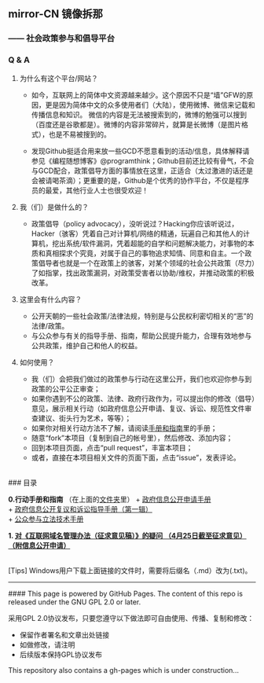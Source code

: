## mirror-CN 镜像拆那
### —— 社会政策参与和倡导平台

### Q & A

1. 为什么有这个平台/网站？
	+ 如今，互联网上的简体中文资源越来越少。这个原因不只是“墙”GFW的原因，更是因为简体中文的众多使用者们（大陆），使用微博、微信来记载和传播信息和知识。 微信的内容是无法被搜索到的，微博的勉强可以搜到（百度还是谷歌都是）。微博的内容非常碎片，就算是长微博（是图片格式），也是不易被搜到的。

	+ 发现Github挺适合用来放一些GCD不愿意看到的活动/信息，具体解释请参见《编程随想博客》@programthink；Github目前还比较有骨气，不会与GCD配合，政策倡导方面的事情放在这里，正适合（太过激进的话还是会被请喝茶滴）；更重要的是，Github是个优秀的协作平台，不仅是程序员的最爱，其他行业人士也很受欢迎！

2. 我（们）是做什么的？
	+ 政策倡导（policy advocacy），没听说过？Hacking你应该听说过，Hacker（骇客）凭着自己对计算机/网络的精通，玩遍自己和其他人的计算机，挖出系统/软件漏洞，凭着超能的自学和问题解决能力，对事物的本质和真相探求个究竟，对属于自己的事物追求知情、同意和自主。一个政策倡导者也就是一个在政策上的骇客，对某个领域的社会公共政策（尽力）了如指掌，找出政策漏洞，对政策受害者以协助/维权，并推动政策的积极改革。

3. 这里会有什么内容？
	+ 公开天朝的一些社会政策/法律法规，特别是与公民权利密切相关的“恶”的法律/政策。
	+ 与公众参与有关的指导手册、指南，帮助公民提升能力，合理有效地参与公共政策，维护自己和他人的权益。  

4. 如何使用？
	+ 我（们）会把我们做过的政策参与行动在这里公开，我们也欢迎你参与到政策的公平公正审查；
	+ 如果你遇到不公的政策、法律、政府行政作为，可以提出你的修改（倡导）意见，展示相关行动（如政府信息公开申请、复议、诉讼、规范性文件审查建议、街头行为艺术，等等）；
	+ 如果你对相关行动方法不了解，请阅读[手册和指南](https://github.com/mdrights/mirror-CN/tree/master/%E6%89%8B%E5%86%8C%E5%92%8C%E6%8C%87%E5%8D%97)里的手册；
	+ 随意“fork”本项目（复制到自己的帐号里），然后修改、添加内容；
	+ 回到本项目页面，点击“pull request”，丰富本项目；
	+ 或者，直接在本项目相关文件的页面下面，点击“issue”，发表评论。



<br>
### 目录
<br>

**0.行动手册和指南**
	（在上面的[文件夹](https://github.com/mdrights/mirror-CN/tree/master/%E6%89%8B%E5%86%8C%E5%92%8C%E6%8C%87%E5%8D%97)里）
	+ [政府信息公开申请手册](https://github.com/mdrights/mirror-CN/blob/master/%E6%89%8B%E5%86%8C%E5%92%8C%E6%8C%87%E5%8D%97/%E6%94%BF%E5%BA%9C%E4%BF%A1%E6%81%AF%E5%85%AC%E5%BC%80%E7%94%B3%E8%AF%B7%E6%89%8B%E5%86%8C.pdf)  
	+ [政府信息公开复议和诉讼指导手册（第一辑）](https://github.com/mdrights/mirror-CN/blob/master/%E6%89%8B%E5%86%8C%E5%92%8C%E6%8C%87%E5%8D%97/%E6%94%BF%E5%BA%9C%E4%BF%A1%E6%81%AF%E5%85%AC%E5%BC%80%E5%A4%8D%E8%AE%AE%E4%B8%8E%E8%AF%89%E8%AE%BC%E6%8C%87%E5%AF%BC%E6%89%8B%E5%86%8C%EF%BC%88%E7%AC%AC%E4%B8%80%E8%BE%91%EF%BC%89.pdf)  
	+ [公众参与立法技术手册](https://github.com/mdrights/mirror-CN/blob/master/%E6%89%8B%E5%86%8C%E5%92%8C%E6%8C%87%E5%8D%97/%E5%85%AC%E4%BC%97%E5%8F%82%E4%B8%8E%E7%AB%8B%E6%B3%95%E6%8A%80%E6%9C%AF%E6%89%8B%E5%86%8C%20pdf.pdf)

**1. [对《互联网域名管理办法（征求意见稿）》的疑问 （4月25日截至征求意见）](https://github.com/mdrights/mirror-CN/blob/master/%E6%84%8F%E8%A7%81-%E4%BA%92%E8%81%94%E7%BD%91%E5%9F%9F%E5%90%8D%E7%AE%A1%E7%90%86%E5%8A%9E%E6%B3%95.md)[（附信息公开申请）](https://github.com/mdrights/mirror-CN/blob/master/%E6%94%BF%E5%BA%9C%E4%BF%A1%E6%81%AF%E5%85%AC%E5%BC%80%E7%94%B3%E8%AF%B7-%E4%BA%92%E8%81%94%E7%BD%91%E5%9F%9F%E5%90%8D%E7%AE%A1%E7%90%86%E5%8A%9E%E6%B3%95.md)**

<br>
[Tips]  Windows用户下载上面链接的文件时，需要将后缀名（.md）改为(.txt)。

<hr>
#### This page is powered by GitHub Pages. The content of this repo is released under the GNU GPL 2.0 or later. 

采用GPL 2.0协议发布，只要您遵守以下做法即可自由使用、传播、复制和修改：
- 保留作者署名和文章出处链接
- 如做修改，请注明
- 后续版本保持GPL协议发布


This repository also contains a gh-pages which is under construction...
